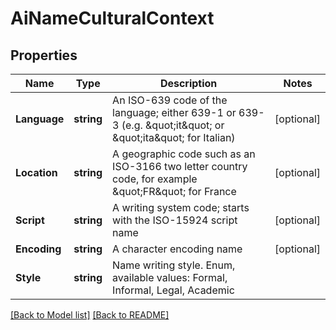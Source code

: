 # AiNameCulturalContext
## Properties
Name | Type | Description | Notes
------------ | ------------- | ------------- | -------------
**Language** | **string** | An ISO-639 code of the language; either 639-1 or 639-3 (e.g. \&quot;it\&quot; or \&quot;ita\&quot; for Italian)              | [optional] 
**Location** | **string** | A geographic code such as an ISO-3166 two letter country code, for example \&quot;FR\&quot; for France              | [optional] 
**Script** | **string** | A writing system code; starts with the ISO-15924 script name              | [optional] 
**Encoding** | **string** | A character encoding name              | [optional] 
**Style** | **string** | Name writing style. Enum, available values: Formal, Informal, Legal, Academic | 


[[Back to Model list]](Models.md) [[Back to README]](README.md)


